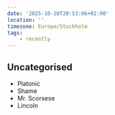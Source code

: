 ```yaml
---
date: '2025-10-20T20:53:06+02:00'
location: ''
timezone: Europe/Stockholm
tags:
    - recently
---
```

## Uncategorised

- Platonic
- Shame
- Mr. Scorsese
- Lincoln

